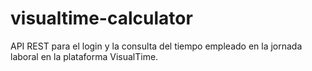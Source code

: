 # visualtime-calculator
API REST para el login y la consulta del tiempo empleado en la jornada laboral en la plataforma VisualTime.
